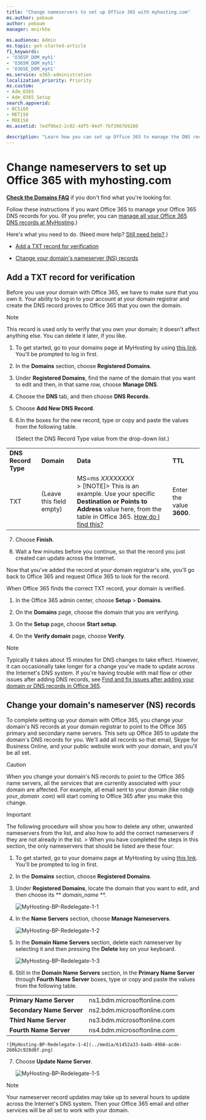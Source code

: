 ```yaml
---
title: "Change nameservers to set up Office 365 with myhosting.com"
ms.author: pebaum
author: pebaum
manager: mnirkhe

ms.audience: Admin
ms.topic: get-started-article
f1_keywords:
- 'O365P_DOM_myh1'
- 'O365M_DOM_myh1'
- 'O365E_DOM_myh1'
ms.service: o365-administration
localization_priority: Priority
ms.custom:
- Adm_O365
- Adm_O365_Setup
search.appverid:
- BCS160
- MET150
- MOE150
ms.assetid: 7edf96e3-2c02-4df5-94df-7bf398769280

description: "Learn how you can set up Office 365 to manage the DNS records of your custom domain at myhosting.com."
---
```


# Change nameservers to set up Office 365 with myhosting.com

 **[Check the Domains FAQ](../setup/domains-faq.md)** if you don't find what you're looking for. 
  
Follow these instructions if you want Office 365 to manage your Office 365 DNS records for you. (If you prefer, you can [manage all your Office 365 DNS records at MyHosting](create-dns-records-at-myhosting-com.md).)
  
Here's what you need to do. (Need more help? [Still need help?](change-nameservers-at-myhosting-com.md#BKMK_NeedHelp).)
  
- [Add a TXT record for verification](change-nameservers-at-myhosting-com.md#BKMK_verify)
    
- [Change your domain's nameserver (NS) records](change-nameservers-at-myhosting-com.md#BKMK_nameservers)
    
## Add a TXT record for verification
<a name="BKMK_verify"> </a>

Before you use your domain with Office 365, we have to make sure that you own it. Your ability to log in to your account at your domain registrar and create the DNS record proves to Office 365 that you own the domain.
  
> [!NOTE]
> This record is used only to verify that you own your domain; it doesn't affect anything else. You can delete it later, if you like. 
  
1. To get started, go to your domains page at MyHosting by using [this link](https://manage.myhosting.com/single.mdl). You'll be prompted to log in first.
    
2. In the **Domains** section, choose **Registered Domains**.
    
3. Under **Registered Domains**, find the name of the domain that you want to edit and then, in that same row, choose **Manage DNS**.
    
4. Choose the **DNS** tab, and then choose **DNS Records**.
    
5. Choose **Add New DNS Record**.
    
6. 6.In the boxes for the new record, type or copy and paste the values from the following table.
    
    (Select the DNS Record Type value from the drop-down list.)
    
|||||
|:-----|:-----|:-----|:-----|
|**DNS Record Type** <br/> |**Domain** <br/> |**Data** <br/> |**TTL** <br/> |
|TXT  <br/> |(Leave this field empty)  <br/> |MS=ms *XXXXXXXX*  <br/> > [!NOTE]> This is an example. Use your specific **Destination or Points to Address** value here, from the table in Office 365. [How do I find this?](../get-help-with-domains/information-for-dns-records.md)          |Enter the value **3600**.  <br/> |
   
7. Choose **Finish**.
    
8. Wait a few minutes before you continue, so that the record you just created can update across the Internet.
    
Now that you've added the record at your domain registrar's site, you'll go back to Office 365 and request Office 365 to look for the record.
  
When Office 365 finds the correct TXT record, your domain is verified.
  
1. In the Office 365 admin center, choose **Setup** \> **Domains**.
    
2. On the **Domains** page, choose the domain that you are verifying. 
    
3. On the **Setup** page, choose **Start setup**.
    
4. On the **Verify domain** page, choose **Verify**.
    
> [!NOTE]
> Typically it takes about 15 minutes for DNS changes to take effect. However, it can occasionally take longer for a change you've made to update across the Internet's DNS system. If you're having trouble with mail flow or other issues after adding DNS records, see [Find and fix issues after adding your domain or DNS records in Office 365](../get-help-with-domains/find-and-fix-issues.md). 
  
## Change your domain's nameserver (NS) records
<a name="BKMK_nameservers"> </a>

To complete setting up your domain with Office 365, you change your domain's NS records at your domain registrar to point to the Office 365 primary and secondary name servers. This sets up Office 365 to update the domain's DNS records for you. We'll add all records so that email, Skype for Business Online, and your public website work with your domain, and you'll be all set.
  
> [!CAUTION]
> When you change your domain's NS records to point to the Office 365 name servers, all the services that are currently associated with your domain are affected. For example, all email sent to your domain (like rob@ *your_domain*  .com) will start coming to Office 365 after you make this change. 
  
> [!IMPORTANT]
> The following procedure will show you how to delete any other, unwanted nameservers from the list, and also how to add the correct nameservers if they are not already in the list. > When you have completed the steps in this section, the only nameservers that should be listed are these four: 
  
1. To get started, go to your domains page at MyHosting by using [this link](https://manage.myhosting.com/single.mdl). You'll be prompted to log in first.
    
2. In the **Domains** section, choose **Registered Domains**.
    
3. Under **Registered Domains**, locate the domain that you want to edit, and then choose its ** *domain_name* **. 
    
    ![MyHosting-BP-Redelegate-1-1](../media/6d5037a4-0d08-41d8-b73b-51babe2b8f34.png)
  
4. In the **Name Servers** section, choose **Manage Nameservers**.
    
    ![MyHosting-BP-Redelegate-1-2](../media/8d6a4812-56b9-46eb-8eed-fcf904b242e2.png)
  
5. In the **Domain Name Servers** section, delete each nameserver by selecting it and then pressing the **Delete** key on your keyboard. 
    
    ![MyHosting-BP-Redelegate-1-3](../media/37d3de2e-0a58-470e-97bd-49e589adfeb4.png)
  
6. Still in the **Domain Name Servers** section, in the **Primary Name Server** through **Fourth Name Server** boxes, type or copy and paste the values from the following table. 
    
|||
|:-----|:-----|
|**Primary Name Server** <br/> |ns1.bdm.microsoftonline.com  <br/> |
|**Secondary Name Server** <br/> |ns2.bdm.microsoftonline.com  <br/> |
|**Third Name Server** <br/> |ns3.bdm.microsoftonline.com  <br/> |
|**Fourth Name Server** <br/> |ns4.bdm.microsoftonline.com  <br/> |
   
    ![MyHosting-BP-Redelegate-1-4](../media/61452a33-ba4b-49b6-acde-260b2c928d8f.png)
  
7. Choose **Update Name Server**.
    
    ![MyHosting-BP-Redelegate-1-5](../media/d574a517-b7df-440e-a3ea-0fe173618183.png)
  
> [!NOTE]
> Your nameserver record updates may take up to several hours to update across the Internet's DNS system. Then your Office 365 email and other services will be all set to work with your domain. 
  


